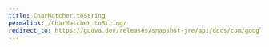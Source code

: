 ```yaml
---
title: CharMatcher.toString
permalink: /CharMatcher.toString/
redirect_to: https://guava.dev/releases/snapshot-jre/api/docs/com/google/common/base/CharMatcher.html#toString--
---
```


